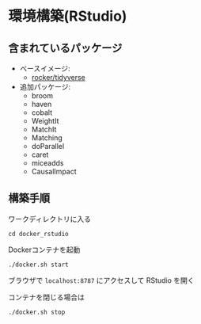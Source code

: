 # 環境構築(RStudio)

## 含まれているパッケージ
- ベースイメージ:
    - [rocker/tidyverse](https://hub.docker.com/r/rocker/tidyverse)
- 追加パッケージ: 
    - broom 
    - haven 
    - cobalt 
    - WeightIt 
    - MatchIt 
    - Matching 
    - doParallel 
    - caret
    - miceadds
    - CausalImpact

## 構築手順
ワークディレクトリに入る
```
cd docker_rstudio
```

Dockerコンテナを起動
```
./docker.sh start
```

ブラウザで `localhost:8787` にアクセスして RStudio を開く

コンテナを閉じる場合は
```
./docker.sh stop
```
